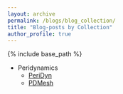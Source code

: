 ```yaml
---
layout: archive
permalink: /blogs/blog_collection/
title: "Blog-posts by Collection"
author_profile: true
---
```


{% include base_path %}

- Peridynamics
    - [PeriDyn](/blogs/cat_peridyn)
    - [PDMesh](/blogs/cat_pdmesh)

